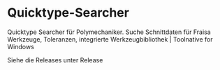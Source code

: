 # Quicktype-Searcher
Quicktype Searcher für Polymechaniker. Suche Schnittdaten für Fraisa Werkzeuge, Toleranzen, integrierte Werkzeugbibliothek | Toolnative for Windows

Siehe die Releases unter Release
